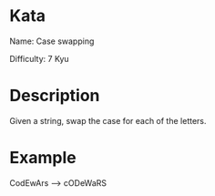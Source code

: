 # Kata
Name:       Case swapping

Difficulty: 7 Kyu

# Description
Given a string, swap the case for each of the letters.

# Example
CodEwArs --> cODeWaRS